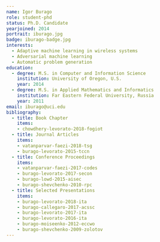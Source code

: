 ```yaml
---
name: Igor Burago
role: student-phd
status: Ph.D. Candidate
yearjoined: 2014
portrait: iburago.jpg
badge: iburago-badge.jpg
interests:
  - Adaptive machine learning in wireless systems
  - Adversarial machine learning
  - Automatic problem generation
education:
  - degree: M.S. in Computer and Information Science
    institution: University of Oregon, U.S.
    year: 2014
  - degree: M.S. in Applied Mathematics and Informatics
    institution: Far Eastern Federal University, Russia
    year: 2011
email: iburago@uci.edu
bibliography:
  - title: Book Chapter
    items:
    - chowdhery-levorato-2018-fogiot
  - title: Journal Articles
    items:
    - vatanparvar-faezi-2018-tsg
    - burago-levorato-2015-tccn
  - title: Conference Proceedings
    items:
    - vatanparvar-faezi-2017-codes
    - burago-levorato-2017-secon
    - burago-lowd-2015-aisec
    - burago-shevchenko-2010-rpc
  - title: Selected Presentations
    items:
    - burago-levorato-2018-ita
    - burago-callegaro-2017-acssc
    - burago-levorato-2017-ita
    - burago-levorato-2016-ita
    - burago-moiseenko-2012-eccwo
    - burago-shevchenko-2009-zolotov
---
```

